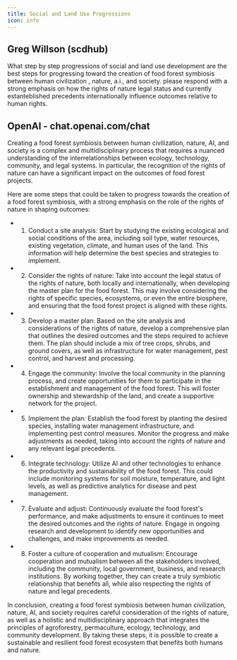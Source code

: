 ```yaml
---
title: Social and Land Use Progressions
icon: info
---
```



## Greg Willson (scdhub)

What step by step progressions of social and land use development are the best steps for progressing toward the creation of food forest symbiosis between human civilization , nature, a.i., and society. please respond with a strong emphasis on how the rights of nature legal status and currently estanteblished precedents internationally influence outcomes relative to human rights. 


## OpenAI - chat.openai.com/chat

Creating a food forest symbiosis between human civilization, nature, AI, and society is a complex and multidisciplinary process that requires a nuanced understanding of the interrelationships between ecology, technology, community, and legal systems. In particular, the recognition of the rights of nature can have a significant impact on the outcomes of food forest projects.

Here are some steps that could be taken to progress towards the creation of a food forest symbiosis, with a strong emphasis on the role of the rights of nature in shaping outcomes:

- 1. Conduct a site analysis: Start by studying the existing ecological and social conditions of the area, including soil type, water resources, existing vegetation, climate, and human uses of the land. This information will help determine the best species and strategies to implement.
    
- 2. Consider the rights of nature: Take into account the legal status of the rights of nature, both locally and internationally, when developing the master plan for the food forest. This may involve considering the rights of specific species, ecosystems, or even the entire biosphere, and ensuring that the food forest project is aligned with these rights.

- 3. Develop a master plan: Based on the site analysis and considerations of the rights of nature, develop a comprehensive plan that outlines the desired outcomes and the steps required to achieve them. The plan should include a mix of tree crops, shrubs, and ground covers, as well as infrastructure for water management, pest control, and harvest and processing.

- 4. Engage the community: Involve the local community in the planning process, and create opportunities for them to participate in the establishment and management of the food forest. This will foster ownership and stewardship of the land, and create a supportive network for the project.
    
- 5. Implement the plan: Establish the food forest by planting the desired species, installing water management infrastructure, and implementing pest control measures. Monitor the progress and make adjustments as needed, taking into account the rights of nature and any relevant legal precedents.
    
- 6. Integrate technology: Utilize AI and other technologies to enhance the productivity and sustainability of the food forest. This could include monitoring systems for soil moisture, temperature, and light levels, as well as predictive analytics for disease and pest management.
    
- 7. Evaluate and adjust: Continuously evaluate the food forest's performance, and make adjustments to ensure it continues to meet the desired outcomes and the rights of nature. Engage in ongoing research and development to identify new opportunities and challenges, and make improvements as needed.
    
- 8. Foster a culture of cooperation and mutualism: Encourage cooperation and mutualism between all the stakeholders involved, including the community, local government, business, and research institutions. By working together, they can create a truly symbiotic relationship that benefits all, while also respecting the rights of nature and legal precedents.

     
In conclusion, creating a food forest symbiosis between human civilization, nature, AI, and society requires careful consideration of the rights of nature, as well as a holistic and multidisciplinary approach that integrates the principles of agroforestry, permaculture, ecology, technology, and community development. By taking these steps, it is possible to create a sustainable and resilient food forest ecosystem that benefits both humans and nature.
